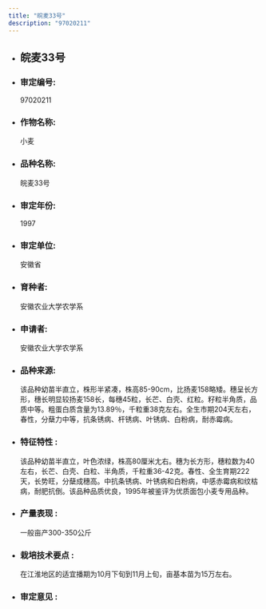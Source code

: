 ```yaml
---
title: "皖麦33号"
description: "97020211"
---
```

* ## 皖麦33号
* ###  审定编号:  
   97020211

*  ### 作物名称:  
   小麦

*   ###  品种名称: 
    皖麦33号

*   ### 审定年份: 
    1997

*   ### 审定单位:  
    安徽省

*   ### 育种者:  
    安徽农业大学农学系

*   ### 申请者:  
    安徽农业大学农学系

*   ### 品种来源:  
    该品种幼苗半直立，株形半紧凑，株高85-90cm，比扬麦158略矮。穗呈长方形，穗长明显较扬麦158长，每穗45粒，长芒、白壳、红粒。籽粒半角质，品质中等。粗蛋白质含量为13.89％，千粒重38克左右。全生市期204天左右，春性，分蘖力中等，抗条锈病、杆锈病、叶锈病、白粉病，耐赤霉病。

*   ### 特征特性 : 
    该品种幼苗半直立，叶色浓绿，株高80厘米尢右。穗为长方形，穗粒数为40左右，长芒、白壳、白粒、半角质，千粒重36-42克。春性、全生育期222天，长势旺，分蘖成穗高。中抗条锈病、叶锈病和白粉病，中感赤霉病和纹枯病，耐肥抗倒。该品种品质优良，1995年被鉴评为优质面包小麦专用品种。

*   ### 产量表现 : 
    一般亩产300-350公斤

*   ### 栽培技术要点 : 
    在江淮地区的适宜播期为10月下旬到11月上旬，亩基本苗为15万左右。   

*   ### 审定意见 : 
    
